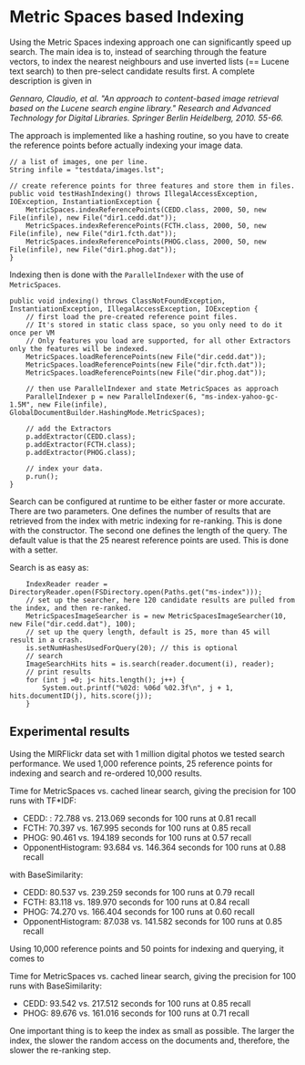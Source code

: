 # Metric Spaces based Indexing

Using the Metric Spaces indexing approach one can significantly speed up search. The main idea is to, instead of 
searching through the feature vectors, to index the nearest neighbours and use inverted lists (== Lucene text search)
to then pre-select candidate results first. A complete description is given in 

*Gennaro, Claudio, et al. "An approach to content-based image retrieval based on the Lucene search engine library." 
Research and Advanced Technology for Digital Libraries. Springer Berlin Heidelberg, 2010. 55-66.*

The approach is implemented like a hashing routine, so you have to create the reference points before actually indexing 
your image data. 

    // a list of images, one per line.
    String infile = "testdata/images.lst";

    // create reference points for three features and store them in files. 
    public void testHashIndexing() throws IllegalAccessException, IOException, InstantiationException {
        MetricSpaces.indexReferencePoints(CEDD.class, 2000, 50, new File(infile), new File("dir1.cedd.dat"));
        MetricSpaces.indexReferencePoints(FCTH.class, 2000, 50, new File(infile), new File("dir1.fcth.dat"));
        MetricSpaces.indexReferencePoints(PHOG.class, 2000, 50, new File(infile), new File("dir1.phog.dat"));
    }
    
Indexing then is done with the `ParallelIndexer` with the use of `MetricSpaces`.

    public void indexing() throws ClassNotFoundException, InstantiationException, IllegalAccessException, IOException {
        // first load the pre-created reference point files. 
        // It's stored in static class space, so you only need to do it once per VM
        // Only features you load are supported, for all other Extractors only the features will be indexed. 
        MetricSpaces.loadReferencePoints(new File("dir.cedd.dat"));
        MetricSpaces.loadReferencePoints(new File("dir.fcth.dat"));
        MetricSpaces.loadReferencePoints(new File("dir.phog.dat"));

        // then use ParallelIndexer and state MetricSpaces as approach
        ParallelIndexer p = new ParallelIndexer(6, "ms-index-yahoo-gc-1.5M", new File(infile), GlobalDocumentBuilder.HashingMode.MetricSpaces);
        
        // add the Extractors
        p.addExtractor(CEDD.class);
        p.addExtractor(FCTH.class);
        p.addExtractor(PHOG.class);
        
        // index your data.
        p.run();
    }

Search can be configured at runtime to be either faster or more accurate. There are two parameters. One defines the number
of results that are retrieved from the index with metric indexing for re-ranking. This is done with the constructor. The
second one defines the length of the query. The default value is that the 25 nearest reference points are used. This is
done with a setter.

Search is as easy as:

        IndexReader reader = DirectoryReader.open(FSDirectory.open(Paths.get("ms-index")));
        // set up the searcher, here 120 candidate results are pulled from the index, and then re-ranked.
        MetricSpacesImageSearcher is = new MetricSpacesImageSearcher(10, new File("dir.cedd.dat"), 100);
        // set up the query length, default is 25, more than 45 will result in a crash.
        is.setNumHashesUsedForQuery(20); // this is optional
        // search
        ImageSearchHits hits = is.search(reader.document(i), reader);
        // print results
        for (int j =0; j< hits.length(); j++) {
            System.out.printf("%02d: %06d %02.3f\n", j + 1, hits.documentID(j), hits.score(j));
        }

## Experimental results
Using the MIRFlickr data set with 1 million digital photos we tested search performance. We used 1,000 reference points, 
25 reference points for indexing and search and re-ordered 10,000 results.   

Time for MetricSpaces vs. cached linear search, giving the precision for 100 runs with TF*IDF:

* CEDD: : 72.788 vs. 213.069 seconds for 100 runs at 0.81 recall
* FCTH: 70.397 vs. 167.995 seconds for 100 runs at 0.85 recall
* PHOG: 90.461 vs. 194.189 seconds for 100 runs at 0.57 recall
* OpponentHistogram: 93.684 vs. 146.364 seconds for 100 runs at 0.88 recall

with BaseSimilarity:

* CEDD: 80.537 vs. 239.259 seconds for 100 runs at 0.79 recall
* FCTH: 83.118 vs. 189.970 seconds for 100 runs at 0.84 recall
* PHOG: 74.270 vs. 166.404 seconds for 100 runs at 0.60 recall
* OpponentHistogram: 87.038 vs. 141.582 seconds for 100 runs at 0.85 recall

Using 10,000 reference points and 50 points for indexing and querying, it comes to

Time for MetricSpaces vs. cached linear search, giving the precision for 100 runs with BaseSimilarity:

* CEDD: 93.542 vs. 217.512 seconds for 100 runs at 0.85 recall
* PHOG: 89.676 vs. 161.016 seconds for 100 runs at 0.71 recall

One important thing is to keep the index as small as possible. The larger the index, the slower the random access on the 
documents and, therefore, the slower the re-ranking step. 